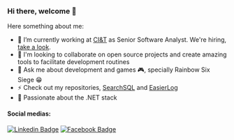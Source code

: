 ### Hi there, welcome 👋

<!--
**fernando-goncalves92/fernando-goncalves92** is a ✨ _special_ ✨ repository because its `README.md` (this file) appears on your GitHub profile.
-->

Here something about me:

- 🔭 I’m currently working at [CI&T](https://ciandt.com/br/) as Senior Software Analyst. We're hiring, [take a look](https://ciandt.com/br/pt-br/carreiras/oportunidades).
- 👯 I'm looking to collaborate on open source projects and create amazing tools to facilitate development routines
- 💬 Ask me about development and games 🎮, specially Rainbow Six Siege 😁
- ⚡ Check out my repositories, [SearchSQL](https://github.com/fernando-goncalves92/SearchSQL) and [EasierLog](https://github.com/fernando-goncalves92/Easierlog)
- 💜 Passionate about the .NET stack 

#### Social medias:
[![Linkedin Badge](https://img.shields.io/badge/-LinkedIn-blue?style=flat-square&logo=Linkedin&logoColor=white&link=https://www.linkedin.com/in/fhgm/)](https://www.linkedin.com/in/fhgm/)
[![Facebook Badge](https://img.shields.io/badge/-Facebook-blue?style=flat-square&labelColor=blue&logo=facebook&logoColor=white&link=https://www.facebook.com/fernando.henrique.1000469/)](https://www.facebook.com/fernando.henrique.1000469/)
